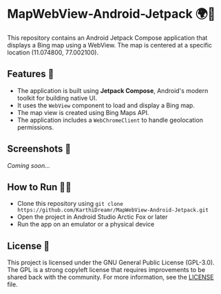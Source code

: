 # MapWebView-Android-Jetpack 🌍📍

This repository contains an Android Jetpack Compose application that displays a Bing map using a WebView. The map is centered at a specific location (11.074800, 77.002100).

## Features 🚀

- The application is built using **Jetpack Compose**, Android's modern toolkit for building native UI.
- It uses the `WebView` component to load and display a Bing map.
- The map view is created using Bing Maps API.
- The application includes a `WebChromeClient` to handle geolocation permissions.

## Screenshots 📸

*Coming soon...*

## How to Run 🏃‍♀️

- Clone this repository using `git clone https://github.com/KarthiDreamr/MapWebView-Android-Jetpack.git`
- Open the project in Android Studio Arctic Fox or later
- Run the app on an emulator or a physical device

## License 📝

This project is licensed under the GNU General Public License (GPL-3.0). The GPL is a strong copyleft license that requires improvements to be shared back with the community. For more information, see the [LICENSE](LICENSE) file.
